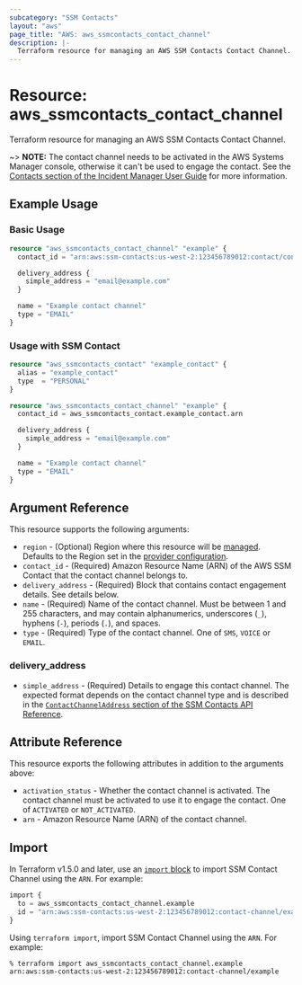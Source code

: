 ```yaml
---
subcategory: "SSM Contacts"
layout: "aws"
page_title: "AWS: aws_ssmcontacts_contact_channel"
description: |-
  Terraform resource for managing an AWS SSM Contacts Contact Channel.
---
```


# Resource: aws_ssmcontacts_contact_channel

Terraform resource for managing an AWS SSM Contacts Contact Channel.

~> **NOTE:** The contact channel needs to be activated in the AWS Systems Manager console, otherwise it can't be used to engage the contact. See the [Contacts section of the Incident Manager User Guide](https://docs.aws.amazon.com/incident-manager/latest/userguide/contacts.html) for more information.

## Example Usage

### Basic Usage

```terraform
resource "aws_ssmcontacts_contact_channel" "example" {
  contact_id = "arn:aws:ssm-contacts:us-west-2:123456789012:contact/contactalias"

  delivery_address {
    simple_address = "email@example.com"
  }

  name = "Example contact channel"
  type = "EMAIL"
}
```

### Usage with SSM Contact

```terraform
resource "aws_ssmcontacts_contact" "example_contact" {
  alias = "example_contact"
  type  = "PERSONAL"
}

resource "aws_ssmcontacts_contact_channel" "example" {
  contact_id = aws_ssmcontacts_contact.example_contact.arn

  delivery_address {
    simple_address = "email@example.com"
  }

  name = "Example contact channel"
  type = "EMAIL"
}
```

## Argument Reference

This resource supports the following arguments:

- `region` - (Optional) Region where this resource will be [managed](https://docs.aws.amazon.com/general/latest/gr/rande.html#regional-endpoints). Defaults to the Region set in the [provider configuration](https://registry.terraform.io/providers/hashicorp/aws/latest/docs#aws-configuration-reference).
- `contact_id` - (Required) Amazon Resource Name (ARN) of the AWS SSM Contact that the contact channel belongs to.
- `delivery_address` - (Required) Block that contains contact engagement details. See details below.
- `name` - (Required) Name of the contact channel. Must be between 1 and 255 characters, and may contain alphanumerics, underscores (`_`), hyphens (`-`), periods (`.`), and spaces.
- `type` - (Required) Type of the contact channel. One of `SMS`, `VOICE` or `EMAIL`.

### delivery_address

- `simple_address` - (Required) Details to engage this contact channel. The expected format depends on the contact channel type and is described in the [`ContactChannelAddress` section of the SSM Contacts API Reference](https://docs.aws.amazon.com/incident-manager/latest/APIReference/API_SSMContacts_ContactChannelAddress.html).

## Attribute Reference

This resource exports the following attributes in addition to the arguments above:

- `activation_status` - Whether the contact channel is activated. The contact channel must be activated to use it to engage the contact. One of `ACTIVATED` or `NOT_ACTIVATED`.
- `arn` - Amazon Resource Name (ARN) of the contact channel.

## Import

In Terraform v1.5.0 and later, use an [`import` block](https://developer.hashicorp.com/terraform/language/import) to import SSM Contact Channel using the `ARN`. For example:

```terraform
import {
  to = aws_ssmcontacts_contact_channel.example
  id = "arn:aws:ssm-contacts:us-west-2:123456789012:contact-channel/example"
}
```

Using `terraform import`, import SSM Contact Channel using the `ARN`. For example:

```console
% terraform import aws_ssmcontacts_contact_channel.example arn:aws:ssm-contacts:us-west-2:123456789012:contact-channel/example
```
